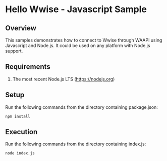 # Hello Wwise - Javascript Sample
## Overview

This samples demonstrates how to connect to Wwise through WAAPI using Javascript and Node.js.
It could be used on any platform with Node.js support. 

## Requirements

1. The most recent Node.js LTS (https://nodejs.org)


## Setup

Run the following commands from the directory containing package.json:

    npm install

## Execution

Run the following commands from the directory containing index.js:

    node index.js
